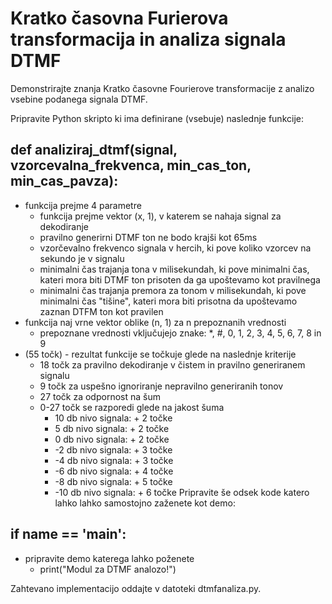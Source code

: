 # Kratko časovna Furierova transformacija in analiza signala DTMF

Demonstrirajte znanja Kratko časovne Fourierove transformacije z analizo vsebine podanega signala DTMF.

Pripravite Python skripto ki ima definirane (vsebuje) naslednje funkcije:

## def analiziraj_dtmf(signal, vzorcevalna_frekvenca, min_cas_ton, min_cas_pavza):

- funkcija prejme 4 parametre
  - funkcija prejme vektor (x, 1), v katerem se nahaja signal za dekodiranje
   - pravilno generirni DTMF ton ne bodo krajši kot 65ms
  - vzorčevalno frekvenco signala v hercih, ki pove koliko vzorcev na sekundo je v signalu
  - minimalni čas trajanja tona v milisekundah, ki pove minimalni čas, kateri mora biti DTMF ton prisoten da ga upoštevamo kot pravilnega
  - minimalni čas trajanja premora za tonom v milisekundah, ki pove minimalni čas "tišine", kateri mora biti prisotna da upoštevamo zaznan DTFM ton kot pravilen
- funkcija naj vrne vektor oblike (n, 1) za n prepoznanih vrednosti
  - prepoznane vrednosti vključujejo znake: *, #, 0, 1, 2, 3, 4, 5, 6, 7, 8 in 9
- (55 točk) - rezultat funkcije se točkuje glede na naslednje kriterije
  - 18 točk za pravilno dekodiranje v čistem in pravilno generiranem signalu
  - 9 točk za uspešno ignoriranje nepravilno generiranih tonov
  - 27 točk za odpornost na šum
   - 0-27 točk se razporedi glede na jakost šuma
     - 10 db nivo signala: + 2 točke
     - 5 db nivo signala: + 2 točke
     - 0 db nivo signala: + 2 točke
     - -2 db nivo signala: + 3 točke
     - -4 db nivo signala: + 3 točke
     - -6 db nivo signala: + 4 točke
     - -8 db nivo signala: + 5 točke
     - -10 db nivo signala: + 6 točke
Pripravite še odsek kode katero lahko lahko samostojno zaženete kot demo:

## if __name__ == '__main__':

- pripravite demo katerega lahko poženete
  - print("Modul za DTMF analozo!")
 

Zahtevano implementacijo oddajte v datoteki dtmfanaliza.py.